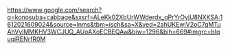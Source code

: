 https://www.google.com/search?q=konosuba+cabbage&sxsrf=ALeKk02XbUrWWderdx_gPrYrOyjU8NXKSA:1612021609024&source=lnms&tbm=isch&sa=X&ved=2ahUKEwjV2oC7gMTuAhVylMMKHV3WCJUQ_AUoAXoECBEQAw&biw=1296&bih=669#imgrc=bIquqiRENrfR0M
